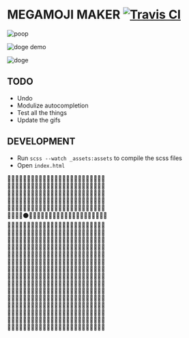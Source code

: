 # MEGAMOJI MAKER [![Travis CI](https://travis-ci.org/muan/megamoji.svg?branch=gh-pages)](https://travis-ci.org/muan/megamoji)

![poop](https://cloud.githubusercontent.com/assets/1153134/5061014/bce4d85a-6d32-11e4-9166-7f1ede0e5f0f.gif)

![doge demo](https://cloud.githubusercontent.com/assets/1153134/5060927/e5c8eb36-6d2c-11e4-9aba-256291dc4809.gif)

![doge](https://f.cloud.github.com/assets/1153134/1773595/df14deb8-67eb-11e3-8197-f7978d514309.png)

## TODO

- Undo
- Modulize autocompletion
- Test all the things
- Update the gifs

## DEVELOPMENT

- Run `scss --watch _assets:assets` to compile the scss files
- Open `index.html`

:leaves::leaves::leaves::leaves::leaves::leaves::leaves::leaves::leaves::leaves::leaves::leaves::leaves::leaves::leaves::leaves::leaves::leaves::leaves::leaves::leaves::leaves::leaves::leaves::leaves:<br />
:leaves::leaves::leaves::leaves::leaves::leaves::leaves::leaves::sheep::sheep::leaves::leaves::leaves::leaves::leaves::leaves::leaves::leaves::leaves::leaves::leaves::leaves::leaves::leaves::leaves:<br />
:leaves::leaves::leaves::leaves::leaves::leaves::leaves::sheep::sheep::sheep::sheep::leaves::leaves::leaves::leaves::leaves::leaves::leaves::leaves::leaves::leaves::leaves::leaves::leaves::leaves:<br />
:leaves::leaves::leaves::thought_balloon::thought_balloon::thought_balloon::thought_balloon::sheep::sheep::sheep::sheep::sheep::sheep::leaves::leaves::leaves::leaves::leaves::leaves::leaves::leaves::leaves::leaves::leaves::leaves:<br />
:leaves::leaves::thought_balloon::thought_balloon::thought_balloon::thought_balloon::thought_balloon::thought_balloon::thought_balloon::thought_balloon::sheep::sheep::sheep::leaves::leaves::leaves::leaves::leaves::leaves::leaves::leaves::leaves::leaves::leaves::leaves:<br />
:leaves::leaves::thought_balloon::thought_balloon::black_circle::thought_balloon::thought_balloon::thought_balloon::thought_balloon::thought_balloon::sheep::sheep::sheep::leaves::leaves::thought_balloon::thought_balloon::thought_balloon::thought_balloon::thought_balloon::thought_balloon::leaves::leaves::leaves::leaves:<br />
:leaves::thought_balloon::thought_balloon::thought_balloon::thought_balloon::thought_balloon::thought_balloon::thought_balloon::thought_balloon::thought_balloon::sheep::sheep::sheep::thought_balloon::thought_balloon::thought_balloon::thought_balloon::thought_balloon::thought_balloon::thought_balloon::thought_balloon::thought_balloon::leaves::leaves::leaves:<br />
:leaves::thought_balloon::thought_balloon::thought_balloon::thought_balloon::thought_balloon::sheep::thought_balloon::thought_balloon::sheep::sheep::sheep::thought_balloon::thought_balloon::thought_balloon::thought_balloon::thought_balloon::thought_balloon::thought_balloon::thought_balloon::thought_balloon::thought_balloon::thought_balloon::thought_balloon::leaves:<br />
:leaves::leaves::thought_balloon::thought_balloon::thought_balloon::thought_balloon::thought_balloon::sheep::sheep::sheep::sheep::thought_balloon::thought_balloon::thought_balloon::thought_balloon::thought_balloon::thought_balloon::thought_balloon::thought_balloon::thought_balloon::thought_balloon::thought_balloon::thought_balloon::thought_balloon::leaves:<br />
:leaves::leaves::leaves::leaves::thought_balloon::thought_balloon::thought_balloon::thought_balloon::sheep::sheep::thought_balloon::thought_balloon::thought_balloon::thought_balloon::thought_balloon::thought_balloon::thought_balloon::thought_balloon::thought_balloon::thought_balloon::thought_balloon::thought_balloon::thought_balloon::leaves::leaves:<br />
:leaves::leaves::leaves::leaves::thought_balloon::thought_balloon::thought_balloon::thought_balloon::thought_balloon::thought_balloon::thought_balloon::thought_balloon::thought_balloon::thought_balloon::thought_balloon::thought_balloon::thought_balloon::thought_balloon::thought_balloon::thought_balloon::thought_balloon::thought_balloon::thought_balloon::leaves::leaves:<br />
:leaves::leaves::leaves::leaves::thought_balloon::thought_balloon::thought_balloon::thought_balloon::thought_balloon::thought_balloon::thought_balloon::thought_balloon::thought_balloon::thought_balloon::thought_balloon::thought_balloon::thought_balloon::thought_balloon::thought_balloon::thought_balloon::thought_balloon::thought_balloon::thought_balloon::thought_balloon::leaves:<br />
:leaves::leaves::leaves::leaves::leaves::thought_balloon::thought_balloon::thought_balloon::thought_balloon::thought_balloon::thought_balloon::thought_balloon::thought_balloon::thought_balloon::thought_balloon::thought_balloon::thought_balloon::thought_balloon::thought_balloon::thought_balloon::thought_balloon::thought_balloon::thought_balloon::leaves::leaves:<br />
:leaves::leaves::leaves::leaves::leaves::leaves::thought_balloon::thought_balloon::thought_balloon::thought_balloon::thought_balloon::thought_balloon::thought_balloon::thought_balloon::thought_balloon::thought_balloon::thought_balloon::thought_balloon::thought_balloon::thought_balloon::thought_balloon::thought_balloon::thought_balloon::leaves::leaves:<br />
:leaves::leaves::leaves::leaves::leaves::leaves::thought_balloon::thought_balloon::thought_balloon::thought_balloon::thought_balloon::thought_balloon::thought_balloon::thought_balloon::thought_balloon::thought_balloon::thought_balloon::thought_balloon::thought_balloon::thought_balloon::thought_balloon::thought_balloon::thought_balloon::leaves::leaves:<br />
:leaves::leaves::leaves::leaves::leaves::leaves::leaves::thought_balloon::thought_balloon::thought_balloon::thought_balloon::thought_balloon::leaves::leaves::leaves::leaves::leaves::leaves::leaves::thought_balloon::thought_balloon::thought_balloon::thought_balloon::leaves::leaves:<br />
:leaves::leaves::leaves::leaves::leaves::leaves::leaves::leaves::thought_balloon::thought_balloon::thought_balloon::thought_balloon::leaves::leaves::leaves::leaves::leaves::leaves::leaves::leaves::thought_balloon::thought_balloon::leaves::leaves::leaves:<br />
:leaves::leaves::leaves::leaves::leaves::leaves::leaves::leaves::leaves::thought_balloon::thought_balloon::leaves::leaves::leaves::leaves::leaves::leaves::leaves::leaves::leaves::thought_balloon::thought_balloon::leaves::leaves::leaves:<br />
:leaves::leaves::leaves::leaves::leaves::leaves::leaves::leaves::leaves::thought_balloon::thought_balloon::leaves::leaves::leaves::leaves::leaves::leaves::leaves::leaves::leaves::thought_balloon::thought_balloon::leaves::leaves::leaves:<br />
:leaves::leaves::leaves::leaves::leaves::leaves::leaves::leaves::leaves::thought_balloon::leaves::leaves::leaves::leaves::leaves::leaves::leaves::leaves::leaves::leaves::leaves::thought_balloon::leaves::leaves::leaves:<br />
:leaves::leaves::leaves::leaves::leaves::leaves::leaves::leaves::leaves::leaves::leaves::leaves::leaves::leaves::leaves::leaves::leaves::leaves::leaves::leaves::leaves::leaves::leaves::leaves::leaves:
